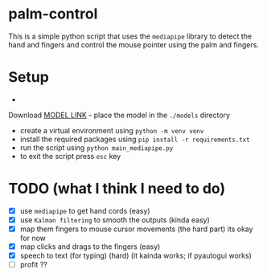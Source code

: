 # palm-control

This is a simple python script that uses the `mediapipe` library to detect the hand and fingers and control the mouse
pointer using the palm and fingers.

# Setup

-
Download [MODEL LINK](https://storage.googleapis.com/mediapipe-models/hand_landmarker/hand_landmarker/float16/1/hand_landmarker.task)
    - place the model in the `./models` directory
- create a virtual environment using `python -m venv venv`
- install the required packages using `pip install -r requirements.txt`
- run the script using `python main_mediapipe.py`
- to exit the script press `esc` key

# TODO (what I think I need to do)

- [x] use `mediapipe` to get hand cords (easy)
- [x] use `Kalman filtering` to smooth the outputs (kinda easy)
- [x] map them fingers to mouse cursor movements (the hard part) its okay for now
- [x] map clicks and drags to the fingers (easy)
- [x] speech to text (for typing) (hard) (it kainda works; if pyautogui works)
- [ ] profit ??